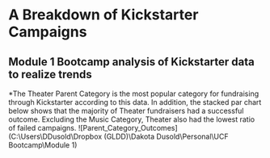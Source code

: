 #  A Breakdown of Kickstarter Campaigns
## Module 1 Bootcamp analysis of Kickstarter data to realize trends
*The Theater Parent Category is the most popular category for fundraising through Kickstarter according to this data. In addition, the stacked par chart below shows that the majority of Theater fundraisers had a successful outcome. Excluding the Music Category, Theater also had the lowest ratio of failed campaigns.
![Parent_Category_Outcomes](C:\Users\DDusold\Dropbox (GLDD)\Dakota Dusold\Personal\UCF Bootcamp\Module 1)
